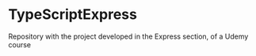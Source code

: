# TypeScriptExpress
Repository with the project developed in the Express section, of a Udemy course
